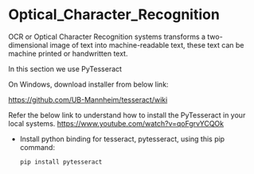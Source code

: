 # Optical_Character_Recognition

OCR  or Optical Character Recognition systems transforms a two-dimensional image of text into machine-readable text, these text can be machine printed or handwritten text.

In this section we use PyTesseract 

On Windows, download installer from below link:

https://github.com/UB-Mannheim/tesseract/wiki

Refer the below link to understand how to install the PyTesseract in your local systems.
https://www.youtube.com/watch?v=qoFgrvYCQOk

- Install python binding for tesseract, pytesseract, using this pip command:
  ```
  pip install pytesseract
  ```
